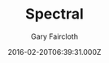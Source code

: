 ---
layout: JamstackTheme
title: Spectral
github: https://github.com/arkadianriver/spectral
demo: https://arkadianriver.github.io/spectral/
author: Gary Faircloth
ssg: Jekyll
date: 2016-02-20T06:39:31.000Z
description: >-
  A jekyll theme for the spectral template by html5up.net (@ajlkn). Demo:
  https://arkadianriver.github.io/spectral. How to jekyll:
  https://jekyllrb.com/docs/home/. If you intend to use this theme as a blog
  site with more than a few pages, have a look at my fork at
  https://github.com/arkadianriver/arkadianriver.com
stale: true
---